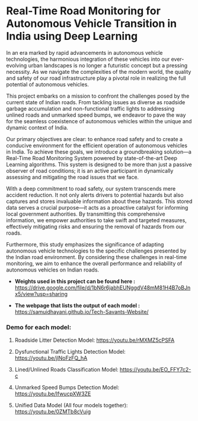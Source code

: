 # Real-Time Road Monitoring for Autonomous Vehicle Transition in India using Deep Learning

In an era marked by rapid advancements in autonomous vehicle technologies, the harmonious integration of these vehicles into our ever-evolving urban landscapes is no longer a futuristic concept but a pressing necessity. As we navigate the complexities of the modern world, the quality and safety of our road infrastructure play a pivotal role in realizing the full potential of autonomous vehicles.

This project embarks on a mission to confront the challenges posed by the current state of Indian roads. From tackling issues as diverse as roadside garbage accumulation and non-functional traffic lights to addressing unlined roads and unmarked speed bumps, we endeavor to pave the way for the seamless coexistence of autonomous vehicles within the unique and dynamic context of India.


Our primary objectives are clear: to enhance road safety and to create a conducive environment for the efficient operation of autonomous vehicles in India. To achieve these goals, we introduce a groundbreaking solution—a Real-Time Road Monitoring System powered by state-of-the-art Deep Learning algorithms. This system is designed to be more than just a passive observer of road conditions; it is an active participant in dynamically assessing and mitigating the road issues that we face.

With a deep commitment to road safety, our system transcends mere accident reduction. It not only alerts drivers to potential hazards but also captures and stores invaluable information about these hazards. This stored data serves a crucial purpose—it acts as a proactive catalyst for informing local government authorities. By transmitting this comprehensive information, we empower authorities to take swift and targeted measures, effectively mitigating risks and ensuring the removal of hazards from our roads.

Furthermore, this study emphasizes the significance of adapting autonomous vehicle technologies to the specific challenges presented by the Indian road environment. By considering these challenges in real-time monitoring, we aim to enhance the overall performance and reliability of autonomous vehicles on Indian roads.



* **Weights used in this project can be found here :** https://drive.google.com/file/d/1bN6r6jabhEUNggdV48mM81H4B7oBJnx5/view?usp=sharing

* **The webpage that lists the output of each model :** https://samuidhayani.github.io/Tech-Savants-Website/


### Demo for each model:

1. Roadside Litter Detection Model: https://youtu.be/rMXMZ5cPSFA

2. Dysfunctional Traffic Lights Detection Model: https://youtu.be/jlNoFzFQ_hA

3. Lined/Unlined Roads Classification Model: https://youtu.be/EO_FFY7c2-c

4. Unmarked Speed Bumps Detection Model: https://youtu.be/IfwucpXW3ZE

5. Unified Data Model (All four models together): https://youtu.be/0ZMTb8cVuig
